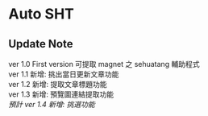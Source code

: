 # Auto SHT
## Update Note
ver 1.0 First version 可提取 magnet 之 sehuatang 輔助程式<br>
ver 1.1 新增: 挑出當日更新文章功能<br>
ver 1.2 新增: 提取文章標題功能<br>
ver 1.3 新增: 預覽圖連結提取功能<br>
*預計 ver 1.4 新增: 挑選功能*
